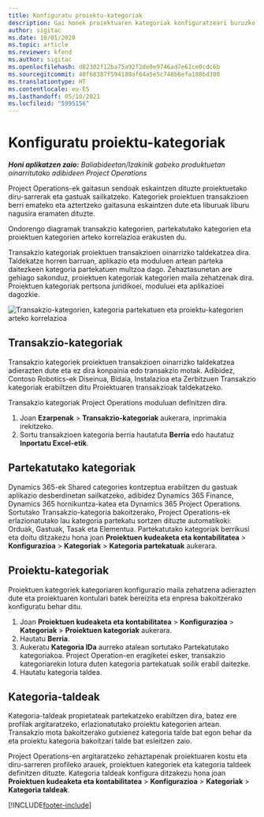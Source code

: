 ```yaml
---
title: Konfiguratu proiektu-kategoriak
description: Gai honek proiektuaren kategoriak konfiguratzeari buruzko informazioa ematen du.
author: sigitac
ms.date: 10/01/2020
ms.topic: article
ms.reviewer: kfend
ms.author: sigitac
ms.openlocfilehash: d82302f12ba75a92f2de0e9746ad7e61ce0cdc6b
ms.sourcegitcommit: 40f68387f594180af64a5e5c748b6efa188bd300
ms.translationtype: HT
ms.contentlocale: eu-ES
ms.lasthandoff: 05/10/2021
ms.locfileid: "5995156"
---
```

# <a name="configure-project-categories"></a>Konfiguratu proiektu-kategoriak

_**Honi aplikatzen zaio:** Baliabideetan/Izakinik gabeko produktuetan oinarritutako adibideen Project Operations_

Project Operations-ek gaitasun sendoak eskaintzen dituzte proiektuetako diru-sarrerak eta gastuak sailkatzeko. Kategoriek proiektuen transakzioen berri emateko eta aztertzeko gaitasuna eskaintzen dute eta liburuak liburu nagusira eramaten dituzte.

Ondorengo diagramak transakzio kategorien, partekatutako kategorien eta proiektuen kategorien arteko korrelazioa erakusten du. 

Transakzio kategoriak proiektuen transakzioen oinarrizko taldekatzea dira. Taldekatze horren barruan, aplikazio eta moduluen artean parteka daitezkeen kategoria partekatuen multzoa dago. Zehaztasunetan are gehiago sakonduz, proiektuen kategoriak kategorien maila zehatzenak dira. Proiektuen kategoriak pertsona juridikoei, moduluei eta aplikazioei dagozkie.

![Transakzio-kategorien, kategoria partekatuen eta proiektu-kategorien arteko korrelazioa](media/project-categories.png)

## <a name="transaction-categories"></a>Transakzio-kategoriak

Transakzio kategoriek proiektuen transakzioen oinarrizko taldekatzea adierazten dute eta ez dira konpainia edo transakzio motak. Adibidez, Contoso Robotics-ek Diseinua, Bidaia, Instalazioa eta Zerbitzuen Transakzio kategoriak erabiltzen ditu Proiektuaren transakzioak taldekatzeko.

Transakzio kategoriak Project Operations moduluan definitzen dira. 
1. Joan **Ezarpenak** \> **Transakzio-kategoriak** aukerara, inprimakia irekitzeko. 
2. Sortu transakzioen kategoria berria hautatuta **Berria** edo hautatuz **Inportatu Excel-etik**.

## <a name="shared-categories"></a>Partekatutako kategoriak

Dynamics 365-ek Shared categories kontzeptua erabiltzen du gastuak aplikazio desberdinetan sailkatzeko, adibidez Dynamics 365 Finance, Dynamics 365 hornikuntza-katea eta Dynamics 365 Project Operations. Sortutako Transakzio-kategoria bakoitzerako, Project Operations-ek erlazionatutako lau kategoria partekatu sortzen dituzte automatikoki: Orduak, Gastuak, Tasak eta Elementua. Partekatutako kategoriak berrikusi eta doitu ditzakezu hona joan **Proiektuen kudeaketa eta kontabilitatea** \> **Konfigurazioa** \> **Kategoriak** \> **Kategoria partekatuak** aukerara.

## <a name="project-categories"></a>Proiektu-kategoriak

Proiektuen kategoriek kategoriaren konfigurazio maila zehatzena adierazten dute eta proiektuaren kontulari batek bereizita eta enpresa bakoitzerako konfiguratu behar ditu.

1. Joan **Proiektuen kudeaketa eta kontabilitatea** \> **Konfigurazioa** \> **Kategoriak** \> **Proiektuen kategoriak** aukerara.
2. Hautatu **Berria**.
3. Aukeratu **Kategoria IDa** aurreko atalean sortutako Partekatutako kategoriakoa. Project Operation-en eragiketei esker, transakzio kategoriarekin lotura duten kategoria partekatuak soilik erabil daitezke.
4. Hautatu kategoria taldea.

## <a name="category-groups"></a>Kategoria-taldeak

Kategoria-taldeak propietateak partekatzeko erabiltzen dira, batez ere profilak argitaratzeko, erlazionatutako proiektu kategorien artean. Transakzio mota bakoitzerako gutxienez kategoria talde bat egon behar da eta proiektu kategoria bakoitzari talde bat esleitzen zaio.

Project Operations-en argitaratzeko zehaztapenak proiektuaren kostu eta diru-sarreren profileko arauek, proiektuen kategoriek eta kategoria taldeek definitzen dituzte. Kategoria taldeak konfigura ditzakezu hona joan **Proiektuen kudeaketa eta kontabilitatea** \> **Konfigurazioa** \> **Kategoriak** \> **Kategoria taldeak**.


[!INCLUDE[footer-include](../includes/footer-banner.md)]